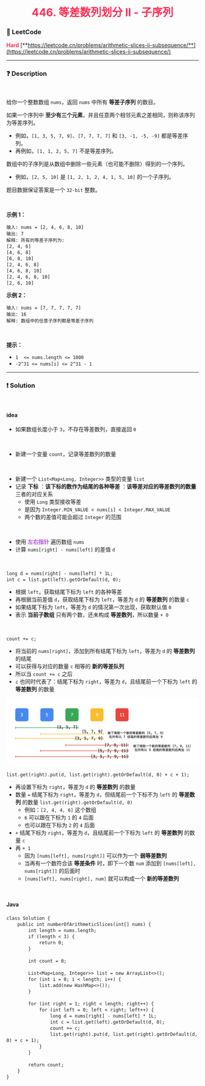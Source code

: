 <h1 style="text-align: center;"> <span style="color: #FF2D55;">446. 等差数列划分 II - 子序列</span> </h1>

### 🚀 LeetCode

<base target="_blank">

<span style="color: #FF2D55;">**Hard**</span> [**https://leetcode.cn/problems/arithmetic-slices-ii-subsequence/**](https://leetcode.cn/problems/arithmetic-slices-ii-subsequence/)

---

### ❓ Description

<br/>

给你一个整数数组 `nums`，返回 `nums` 中所有 **等差子序列** 的数目。

如果一个序列中 **至少有三个元素**，并且任意两个相邻元素之差相同，则称该序列为等差序列。

* 例如，`[1, 3, 5, 7, 9]`、`[7, 7, 7, 7]` 和 `[3, -1, -5, -9]` 都是等差序列。
* 再例如，`[1, 1, 2, 5, 7]` 不是等差序列。

数组中的子序列是从数组中删除一些元素（也可能不删除）得到的一个序列。

* 例如，`[2, 5, 10]` 是 `[1, 2, 1, 2, 4, 1, 5, 10]` 的一个子序列。

题目数据保证答案是一个 `32-bit` 整数。

<br/>

**示例 1：**

```
输入: nums = [2, 4, 6, 8, 10]
输出: 7
解释: 所有的等差子序列为: 
[2, 4, 6]
[4, 6, 8]
[6, 8, 10]
[2, 4, 6, 8]
[4, 6, 8, 10]
[2, 4, 6, 8, 10]
[2, 6, 10]
```

**示例 2：**

```
输入: nums = [7, 7, 7, 7, 7]
输出: 16
解释: 数组中的任意子序列都是等差子序列
```

<br/>

**提示：**

* `1  <= nums.length <= 1000`
* `-2^31 <= nums[i] <= 2^31 - 1`

---

### ❗ Solution

<br/>

#### idea

* 如果数组长度小于 `3`，不存在等差数列，直接返回 `0`

<br/>

* 新建一个变量 `count`，记录等差数列的数量

<br/>

* 新建一个 `List<Map<Long, Integer>>` 类型的变量 `list`
* 记录 **下标** ：**该下标的数作为结尾的各种等差** ：**该等差对应的等差数列的数量** 三者的对应关系
    * 使用 `Long` 类型接收等差
    * 是因为 `Integer.MIN_VALUE < nums[i] < Integer.MAX_VALUE`
    * 两个数的差值可能会超过 `Integer` 的范围

<br/>

* 使用 <span style="color: #AF52DE;">**左右指针**</span> 遍历数组 `nums`
* 计算 `nums[right] - nums[left]` 的差值 `d`

<br/>

```
long d = nums[right] - nums[left] * 1L;
int c = list.get(left).getOrDefault(d, 0);
```

* 根据 `left`，获取结尾下标为 `left` 的各种等差
* 再根据当前差值 `d`，获取结尾下标为 `left`，等差为 `d` 的 **等差数列** 的数量 `c`
* 如果结尾下标为 `left`，等差为 `d` 的情况第一次出现，获取默认值 `0`
* 表示 **当前子数组** 只有两个数，还未构成 **等差数列**，所以数量 `+ 0`

<br/>

```
count += c;
```

* 将当前的 `nums[right]`，添加到所有结尾下标为 `left`，等差为 `d` 的 **等差数列** 的结尾
* 可以获得与对应的数量 `c` 相等的 **新的等差队列**
* 所以当 `count += c` 之后
* `c` 也同时代表了：结尾下标为 `right`，等差为 `d`，且结尾前一个下标为 `left` 的 **等差数列** 的数量

<img src="../../public/0446/image.png" alt="image.png"/>

<br/>

```
list.get(right).put(d, list.get(right).getOrDefault(d, 0) + c + 1);
```

* 再设置下标为 `right`，等差为 `d` 的 **等差数列** 的数量
* 数量 `=` 结尾下标为 `right`，等差为 `d`，但结尾前一个下标不为 `left` 的 **等差数列** 的数量 `list.get(right).getOrDefault(d, 0)`
    * 例如：`[2, 4, 4, 6]` 这个数组
    * `6` 可以跟在下标为 `1` 的 `4` 后面
    * 也可以跟在下标为 `2` 的 `4` 后面
* `+` 结尾下标为 `right`，等差为 `d`，且结尾前一个下标为 `left` 的 **等差数列** 的数量 `c`
* 再 `+ 1`
    * 因为 `[nums[left], nums[right]]` 可以作为一个 **弱等差数列**
    * 当再有一个数符合该 **等差条件** 时，即下一个数 `num` 添加到 `[nums[left], nums[right]]` 的后面时
    * `[nums[left], nums[right], num]` 就可以构成一个 **新的等差数列**

<br/>

#### Java

```
class Solution {
    public int numberOfArithmeticSlices(int[] nums) {
        int length = nums.length;
        if (length < 3) {
            return 0;
        }

        int count = 0;

        List<Map<Long, Integer>> list = new ArrayList<>();
        for (int i = 0; i < length; i++) {
            list.add(new HashMap<>());
        }

        for (int right = 1; right < length; right++) {
            for (int left = 0; left < right; left++) {
                long d = nums[right] - nums[left] * 1L;
                int c = list.get(left).getOrDefault(d, 0);
                count += c;
                list.get(right).put(d, list.get(right).getOrDefault(d, 0) + c + 1);
            }
        }

        return count;
    }
}
```
